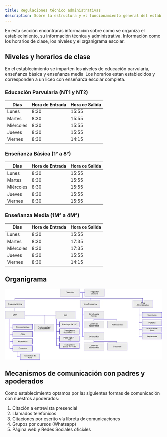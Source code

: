 ```yaml
---
title: Regulaciones técnico administrativas 
description: Sobre la estructura y el funcionamiento general del establecimiento 
---
```

En esta sección encontrarás información sobre como se organiza el establecimiento, su información técnica y administrativa. Información como los horarios de clase, los niveles y el organigrama escolar.

## Niveles y horarios de clase

En el establecimiento se imparten los niveles de educación parvularia, enseñanza básica y enseñanza media. Los horarios estan establecidos y corresponden a un liceo con enseñanza escolar completa.

### Educación Parvularia (NT1 y NT2) 

| Días      | Hora de Entrada | Hora de Salida |
|-----------|-----------------|----------------|
| Lunes     |       8:30      |      15:55     |
| Martes    |       8:30      |      15:55     |
| Miércoles |       8:30      |      15:55     |
| Jueves    |       8:30      |      15:55     |
| Viernes   |       8:30      |      14:15     |

### Enseñanza Básica (1° a 8°)

| Días      | Hora de Entrada | Hora de Salida |
|-----------|-----------------|----------------|
| Lunes     |       8:30      |      15:55     |
| Martes    |       8:30      |      15:55     |
| Miércoles |       8:30      |      15:55     |
| Jueves    |       8:30      |      15:55     |
| Viernes   |       8:30      |      15:55     |

### Enseñanza Media (1M° a 4M°)

| Días      | Hora de Entrada | Hora de Salida |
|-----------|-----------------|----------------|
| Lunes     |       8:30      |      15:55     |
| Martes    |       8:30      |      17:35     |
| Miércoles |       8:30      |      17:35     |
| Jueves    |       8:30      |      15:55     |
| Viernes   |       8:30      |      14:15     |

## Organigrama

![organigrama](../../../assets/organigrama.webp)

## Mecanismos de comunicación con padres y apoderados

Como establecimiento optamos por las siguientes formas de comunicación con nuestros apoderados: 

1. Citación a entrevista presencial 
2. Llamados telefónicos 
3. Citaciones por escrito vía libreta de comunicaciones 
4. Grupos por cursos (Whatsapp) 
5. Página web y Redes Sociales oficiales